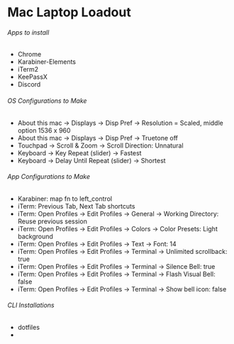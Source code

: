 # Mac Laptop Loadout

###### Apps to install

- Chrome
- Karabiner-Elements
- iTerm2
- KeePassX
- Discord


###### OS Configurations to Make

- About this mac -> Displays -> Disp Pref -> Resolution = Scaled, middle option 1536 x 960
- About this mac -> Displays -> Disp Pref -> Truetone off
- Touchpad -> Scroll & Zoom -> Scroll Direction: Unnatural
- Keyboard -> Key Repeat (slider) -> Fastest
- Keyboard -> Delay Until Repeat (slider) -> Shortest


###### App Configurations to Make

- Karabiner: map fn to left_control
- iTerm: Previous Tab, Next Tab shortcuts
- iTerm: Open Profiles -> Edit Profiles -> General -> Working Directory: Reuse previous session
- iTerm: Open Profiles -> Edit Profiles -> Colors -> Color Presets: Light background
- iTerm: Open Profiles -> Edit Profiles -> Text -> Font: 14
- iTerm: Open Profiles -> Edit Profiles -> Terminal -> Unlimited scrollback: true
- iTerm: Open Profiles -> Edit Profiles -> Terminal -> Silence Bell: true
- iTerm: Open Profiles -> Edit Profiles -> Terminal -> Flash Visual Bell: false
- iTerm: Open Profiles -> Edit Profiles -> Terminal -> Show bell icon: false


###### CLI Installations

- dotfiles
-

